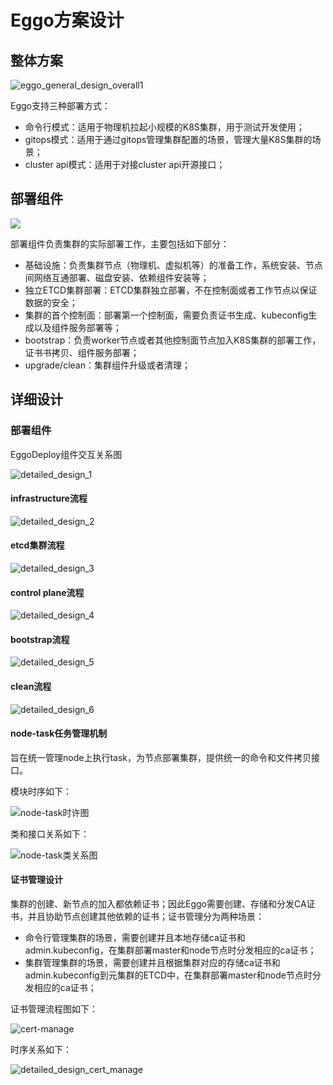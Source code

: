 # Eggo方案设计

## 整体方案

![eggo_general_design_overall1](./imgs/eggo_general_design_overall1.png)

Eggo支持三种部署方式：

- 命令行模式：适用于物理机拉起小规模的K8S集群，用于测试开发使用；
- gitops模式：适用于通过gitops管理集群配置的场景，管理大量K8S集群的场景；
- cluster api模式：适用于对接cluster api开源接口；

## 部署组件

![](./imgs/eggo_general_design_deploy1.png)

部署组件负责集群的实际部署工作，主要包括如下部分：

- 基础设施：负责集群节点（物理机、虚拟机等）的准备工作，系统安装、节点间网络互通部署、磁盘安装、依赖组件安装等；
- 独立ETCD集群部署：ETCD集群独立部署，不在控制面或者工作节点以保证数据的安全；
- 集群的首个控制面：部署第一个控制面，需要负责证书生成、kubeconfig生成以及组件服务部署等；
- bootstrap：负责worker节点或者其他控制面节点加入K8S集群的部署工作，证书书拷贝、组件服务部署；
- upgrade/clean：集群组件升级或者清理；

## 详细设计

### 部署组件

EggoDeploy组件交互关系图

![detailed_design_1](./imgs/detailed_design_1.png)

#### infrastructure流程

![detailed_design_2](./imgs/detailed_design_2.png)

#### etcd集群流程

![detailed_design_3](./imgs/detailed_design_3.png)

#### control plane流程

![detailed_design_4](./imgs/detailed_design_4.png)

#### bootstrap流程

![detailed_design_5](./imgs/detailed_design_5.png)

#### clean流程

![detailed_design_6](./imgs/detailed_design_6.png)

#### node-task任务管理机制

旨在统一管理node上执行task，为节点部署集群，提供统一的命令和文件拷贝接口。

模块时序如下：

![node-task时许图](./imgs/detailed_design_node_task_manager_1.png)

类和接口关系如下：

![node-task类关系图](./imgs/detailed_design_node_task_manager_2.png)

#### 证书管理设计

集群的创建、新节点的加入都依赖证书；因此Eggo需要创建、存储和分发CA证书，并且协助节点创建其他依赖的证书；证书管理分为两种场景：

- 命令行管理集群的场景，需要创建并且本地存储ca证书和admin.kubeconfig，在集群部署master和node节点时分发相应的ca证书；
- 集群管理集群的场景，需要创建并且根据集群对应的存储ca证书和admin.kubeconfig到元集群的ETCD中，在集群部署master和node节点时分发相应的ca证书；

证书管理流程图如下：

![cert-manage](./imgs/detailed_design_cert_manage_2.png)

时序关系如下：

![detailed_design_cert_manage](./imgs/detailed_design_cert_manage_1.png)


